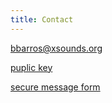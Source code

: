 ```yaml
---
title: Contact
---
```


<a class="btn btn-small" href="mailto:bbarros@xsounds.org"><i class="icon-envelope"></i> bbarros@xsounds.org </a> 

<a href="files/bbarros@xsounds.org-public.asc" class="btn  btn-mini">puplic key</a>

<a href="https://forms.hush.com/bernardobarros" class="btn btn-mini">secure message form</a>

